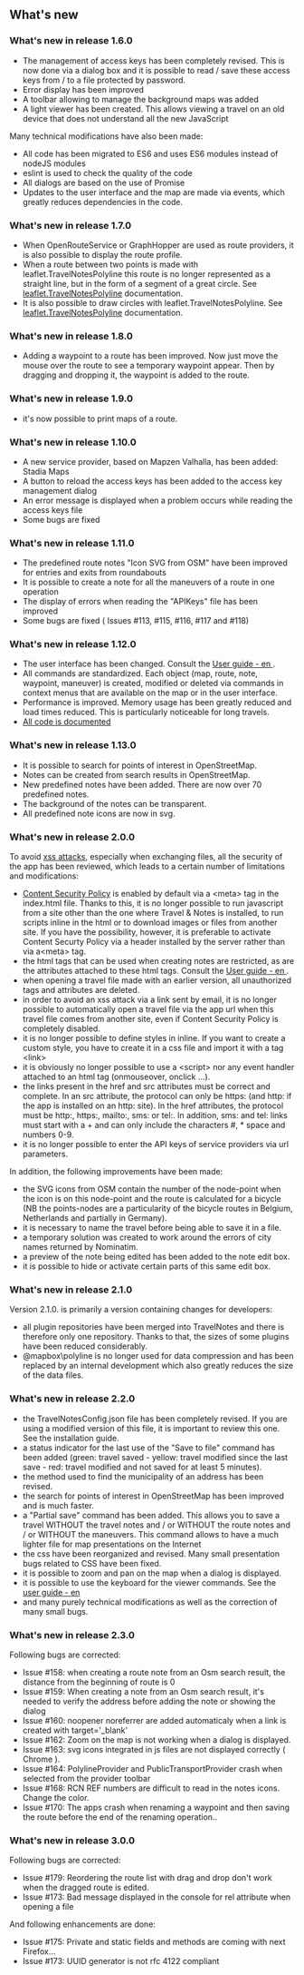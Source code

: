 ##  What's new

### What's new in release 1.6.0

- The management of access keys has been completely revised. This is now done via a dialog box and it is possible to 
read / save these access keys from / to a file protected by password.
- Error display has been improved
- A toolbar allowing to manage the background maps was added
- A light viewer has been created. This allows viewing a travel on an old device that does not understand all the new JavaScript

Many technical modifications have also been made:
- All code has been migrated to ES6 and uses ES6 modules instead of nodeJS modules
- eslint is used to check the quality of the code
- All dialogs are based on the use of Promise
- Updates to the user interface and the map are made via events, which greatly reduces dependencies in the code.

### What's new in release 1.7.0

- When OpenRouteService or GraphHopper are used as route providers, it is also possible to display the route profile.
- When a route between two points is made with leaflet.TravelNotesPolyline this route is no longer represented as a straight line,
but in the form of a segment of a great circle. See [leaflet.TravelNotesPolyline](https://github.com/wwwouaiebe/leaflet.TravelNotesPolyline/blob/master/README.md) documentation.
- It is also possible to draw circles with leaflet.TravelNotesPolyline. See [leaflet.TravelNotesPolyline](https://github.com/wwwouaiebe/leaflet.TravelNotesPolyline/blob/master/README.md) documentation.

### What's new in release 1.8.0

- Adding a waypoint to a route has been improved. Now just move the mouse over the route to see a temporary waypoint appear. Then by dragging and dropping it, the waypoint is added to the route.

### What's new in release 1.9.0

- it's now possible to print maps of a route.

### What's new in release 1.10.0

- A new service provider, based on Mapzen Valhalla, has been added: Stadia Maps
- A button to reload the access keys has been added to the access key management dialog
- An error message is displayed when a problem occurs while reading the access keys file
- Some bugs are fixed

### What's new in release 1.11.0

- The predefined route notes "Icon SVG from OSM" have been improved for entries and exits from roundabouts
- It is possible to create a note for all the maneuvers of a route in one operation
- The display of errors when reading the "APIKeys" file has been improved
- Some bugs are fixed ( Issues #113, #115, #116, #117 and #118)

###  What's new in release 1.12.0

- The user interface has been changed. Consult the [User guide - en ](https://github.com/wwwouaiebe/leaflet.TravelNotes/blob/gh-pages/TravelNotesGuides/en/UserGuideEN.md).
- All commands are standardized. Each object (map, route, note, waypoint, maneuver) is created, modified or deleted via commands in context menus that are available on the map or in the user interface.
- Performance is improved. Memory usage has been greatly reduced and load times reduced. This is particularly noticeable for long travels.
- [All code is documented](https://wwwouaiebe.github.io/leaflet.TravelNotes/TechDoc/)

###  What's new in release 1.13.0

- It is possible to search for points of interest in OpenStreetMap.
- Notes can be created from search results in OpenStreetMap.
- New predefined notes have been added. There are now over 70 predefined notes.
- The background of the notes can be transparent.
- All predefined note icons are now in svg.

### What's new in release 2.0.0

To avoid [xss attacks](https://en.wikipedia.org/wiki/Cross-site_scripting), especially when exchanging files, all the security 
of the app has been reviewed, which leads to a certain number of limitations and modifications:
- [Content Security Policy](https://developer.mozilla.org/en-US/docs/Web/HTTP/CSP) is enabled by default via a &lt;meta&gt; tag in the index.html file.
Thanks to this, it is no longer possible to run javascript from a site other than the one where Travel & Notes is installed, 
to run scripts inline in the html or to download images or files from another site.
If you have the possibility, however, it is preferable to activate Content Securty Policy via a header installed by the server rather than via a&lt;meta&gt; tag.
- the html tags that can be used when creating notes are restricted, as are the attributes attached to these html tags.
Consult the [User guide - en ](https://github.com/wwwouaiebe/leaflet.TravelNotes/blob/gh-pages/TravelNotesGuides/en/UserGuideEN.md#AddHtmltext).
- when opening a travel file made with an earlier version, all unauthorized tags and attributes are deleted.
- in order to avoid an xss attack via a link sent by email, it is no longer possible to automatically open a travel file 
via the app url when this travel file comes from another site, even if Content Security Policy is completely disabled.
- it is no longer possible to define styles in inline. If you want to create a custom style, you have to create it in a css
file and import it with a tag &lt;link&gt;
- it is obviously no longer possible to use a &lt;script&gt; nor any event handler attached to an html tag (onmouseover, onclick ...).
- the links present in the href and src attributes must be correct and complete. In an src attribute, the protocol can only
 be https: (and http: if the app is installed on an http: site). In the href attributes, the protocol must be http:, 
 https:, mailto:, sms: or tel:. In addition, sms: and tel: links must start with a + and can only include the 
 characters #, * space and numbers 0-9.
- it is no longer possible to enter the API keys of service providers via url parameters.

In addition, the following improvements have been made:
- the SVG icons from OSM contain the number of the node-point when the icon is on this node-point and the route is 
calculated for a bicycle (NB the points-nodes are a particularity of the bicycle routes in Belgium, Netherlands
 and partially in Germany).
- it is necessary to name the travel before being able to save it in a file.
- a temporary solution was created to work around the errors of city names returned by Nominatim.
- a preview of the note being edited has been added to the note edit box.
- it is possible to hide or activate certain parts of this same edit box.

### What's new in release 2.1.0

Version 2.1.0. is primarily a version containing changes for developers:
- all plugin repositories have been merged into TravelNotes and there is therefore only one repository. Thanks to that,
the sizes of some plugins have been reduced considerably.
- @mapbox\polyline is no longer used for data compression and has been replaced by an internal development
which also greatly reduces the size of the data files. 

### What's new in release 2.2.0

- the TravelNotesConfig.json file has been completely revised. If you are using a modified version of this file, it is important to review this one. See the installation guide.
- a status indicator for the last use of the "Save to file" command has been added (green: travel saved - yellow: travel modified since the last save - red: travel modified and not saved for at least 5 minutes).
- the method used to find the municipality of an address has been revised.
- the search for points of interest in OpenStreetMap has been improved and is much faster.
- a "Partial save" command has been added. This allows you to save a travel WITHOUT the travel notes and / or WITHOUT the route notes and / or WITHOUT the maneuvers. This command allows to have a much lighter file
for map presentations on the Internet
- the css have been reorganized and revised. Many small presentation bugs related to CSS have been fixed.
- it is possible to zoom and pan on the map when a dialog is displayed.
- it is possible to use the keyboard for the viewer commands. See the 
 [user guide - en ](https://github.com/wwwouaiebe/leaflet.TravelNotes/blob/gh-pages/TravelNotesGuides/en/UserGuideEN.md#Viewer)
- and many purely technical modifications as well as the correction of many small bugs.

### What's new in release 2.3.0

Following bugs are corrected:

- Issue #158: when creating a route note from an Osm search result, the distance from the beginning of route is 0
- Issue #159: When creating a note from an Osm search result, it's needed to verify the address before adding the note or showing the dialog
- Issue #160: noopener noreferrer are added automaticaly when a link is created with target='_blank'
- Issue #162: Zoom on the map is not working when a dialog is displayed.
- Issue #163: svg icons integrated in js files are not displayed correctly ( Chrome ).
- Issue #164: PolylineProvider and PublicTransportProvider crash when selected from the provider toolbar 
- Issue #168: RCN REF numbers are difficult to read in the notes icons. Change the color.
- Issue #170: The apps crash when renaming a waypoint and then saving the route before the end of the renaming operation..

### What's new in release 3.0.0

Following bugs are corrected:

- Issue #179: Reordering the route list with drag and drop don't work when the dragged route is edited.
- Issue #173: Bad message displayed in the console for rel attribute when opening a file

And following enhancements are done:

- Issue #175: Private and static fields and methods are coming with next Firefox... 
- Issue #173: UUID generator is not rfc 4122 compliant
